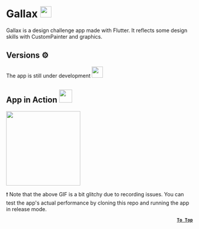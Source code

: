 # Gallax <img src='https://github.com/Hossam-Sayed/gallax/assets/83096913/0db4b6b1-8fd9-48eb-a52b-953e4a82a878' width="30"/>

Gallax is a design challenge app made with Flutter. It reflects some design skills with CustomPainter and graphics.

## Versions ⚙
The app is still under development <img src="https://github.com/Hossam-Sayed/todo/assets/83096913/83deec54-db83-41b9-b209-abe5fff5ec3b" width=30>

## App in Action <img src="https://github.com/Hossam-Sayed/gallax/assets/83096913/196e2315-2a9d-4e4c-950f-9ce0114755a1" width=35>
<img src="https://github.com/Hossam-Sayed/gallax/assets/83096913/c82d149e-0a21-4a27-8043-860ecb49809d" width="200"/>

❗ Note that the above GIF is a bit glitchy due to recording issues. You can test the app's actual performance by cloning this repo and running the app in release mode.

<div align=right>
  
**[`To Top`](#top)**
</div>
